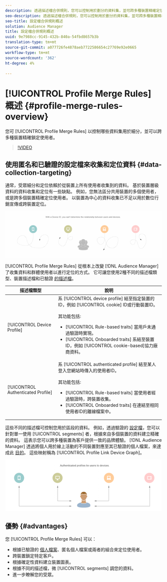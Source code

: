 ```yaml
---
description: 透過描述檔合併規則，您可以控制用於劃分的資料集，並可跨多種裝置精確定位人員。
seo-description: 透過描述檔合併規則，您可以控制用於劃分的資料集，並可跨多種裝置精確定位人員。
seo-title: 設定檔合併規則概述
solution: Audience Manager
title: 設定檔合併規則概述
uuid: 9e7988cc-9145-432b-840a-54fbd8657b3b
translation-type: tm+mt
source-git-commit: a077726fe4878aeb7722586654c27769e92e0665
workflow-type: tm+mt
source-wordcount: '362'
ht-degree: 4%

---
```



# [!UICONTROL Profile Merge Rules] 概述 {#profile-merge-rules-overview}

您可 [!UICONTROL Profile Merge Rules] 以控制哪些資料集用於細分，並可以跨多種裝置精確鎖定使用者。

>[!VIDEO](https://video.tv.adobe.com/v/28974)

## 使用匿名和已驗證的設定檔來收集和定位資料 {#data-collection-targeting}

通常，受眾細分和定位依賴於從裝置上所有使用者收集到的資料。 基於裝置層級資料的資料收集和定位有一些缺點。 例如，您無法區分共用裝置的多個使用者，或是跨多個裝置精確定位使用者。 以裝置為中心的資料收集已不足以用於數位行銷宣傳或跨裝置定位。

![](assets/unauthenticated2.png)

[!UICONTROL Profile Merge Rules] 從根本上改變 [!DNL Audience Manager] 了收集資料和群體使用者以進行定位的方式。 它可讓您使用2種不同的描述檔類型、裝置描述檔和已驗證 [的描述檔](../../reference/visitor-authentication-states.md)。

| 描述檔類型 | 說明 |
|---|---|
| [!UICONTROL Device Profile] | 系 [!UICONTROL device profile] 結至指定裝置的ID，例如 [!UICONTROL cookie] ID或行動裝置ID。<br><br> 其功能包括:<ul><li>[!UICONTROL Rule-based traits] 當用戶未通過驗證時實現。</li><li>[!UICONTROL Onboarded traits] 系結至裝置ID，例如 [!UICONTROL cookie-based]協力廠商資料。</li></ul> |
| [!UICONTROL Authenticated Profile] | 系 [!UICONTROL authenticated profile] 結至某人登入您網站時傳入的使用者ID。<br><br>其功能包括:<ul><li>[!UICONTROL Rule-based traits] 當使用者經過驗證時，跨裝置收集。</li><li>[!UICONTROL Onboarded traits] 在連結至相同使用者ID的離線檔案中。</li></ul> |

這些不同的描述檔可控制您用於區段的資料。 例如，透過驗證的 [設定檔](../../reference/visitor-authentication-states.md)，您可以針對單一使用 [!UICONTROL segments] 者，根據來自多個裝置的資料建立精確的資料。 這表示您可以跨多種裝置為客戶提供一致的品牌體驗。 [!DNL Audience Manager] 透過將個人用於線上活動的不同裝置對應至其已驗證的個人檔案，來達成此 [目的](../../reference/visitor-authentication-states.md)。 這些映射稱為 [!UICONTROL Profile Link Device Graph]。

![](assets/authenticated2.png)

## 優勢 {#advantages}

您 [!UICONTROL Profile Merge Rules] 可以：

* 根據已驗證的 [個人檔案](../../reference/visitor-authentication-states.md)、匿名個人檔案或兩者的組合來定位使用者。
* 跨裝置鎖定特定客戶。
* 根據確定性資料建立裝置圖表。
* 根據不同的描述檔，微 [!UICONTROL segments] 調您的資料。
* 進一步瞭解您的受眾。
